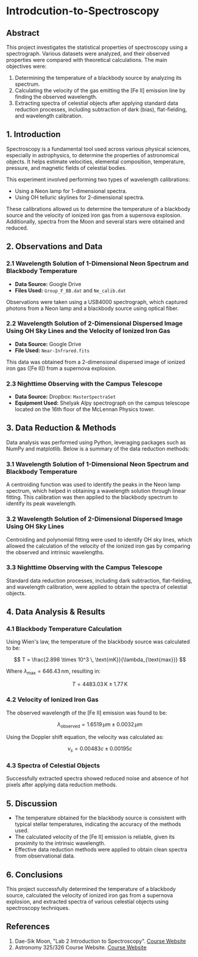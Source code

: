 # Introdcution-to-Spectroscopy

## Abstract

This project investigates the statistical properties of spectroscopy using a spectrograph. Various datasets were analyzed, and their observed properties were compared with theoretical calculations. The main objectives were:

1. Determining the temperature of a blackbody source by analyzing its spectrum.
2. Calculating the velocity of the gas emitting the [Fe II] emission line by finding the observed wavelength.
3. Extracting spectra of celestial objects after applying standard data reduction processes, including subtraction of dark (bias), flat-fielding, and wavelength calibration.

## 1. Introduction

Spectroscopy is a fundamental tool used across various physical sciences, especially in astrophysics, to determine the properties of astronomical objects. It helps estimate velocities, elemental composition, temperature, pressure, and magnetic fields of celestial bodies. 

This experiment involved performing two types of wavelength calibrations:
- Using a Neon lamp for 1-dimensional spectra.
- Using OH telluric skylines for 2-dimensional spectra.

These calibrations allowed us to determine the temperature of a blackbody source and the velocity of ionized iron gas from a supernova explosion. Additionally, spectra from the Moon and several stars were obtained and reduced.

## 2. Observations and Data

### 2.1 Wavelength Solution of 1-Dimensional Neon Spectrum and Blackbody Temperature

- **Data Source:** Google Drive  
- **Files Used:** `Group_F_BB.dat` and `Ne_calib.dat`

Observations were taken using a USB4000 spectrograph, which captured photons from a Neon lamp and a blackbody source using optical fiber.

### 2.2 Wavelength Solution of 2-Dimensional Dispersed Image Using OH Sky Lines and the Velocity of Ionized Iron Gas

- **Data Source:** Google Drive  
- **File Used:** `Near-Infrared.fits`

This data was obtained from a 2-dimensional dispersed image of ionized iron gas ([Fe II]) from a supernova explosion.

### 2.3 Nighttime Observing with the Campus Telescope

- **Data Source:** Dropbox: `MasterSpectraSet`  
- **Equipment Used:** Shelyak Alpy spectrograph on the campus telescope located on the 16th floor of the McLennan Physics tower.

## 3. Data Reduction & Methods

Data analysis was performed using Python, leveraging packages such as NumPy and matplotlib. Below is a summary of the data reduction methods:

### 3.1 Wavelength Solution of 1-Dimensional Neon Spectrum and Blackbody Temperature

A centroiding function was used to identify the peaks in the Neon lamp spectrum, which helped in obtaining a wavelength solution through linear fitting. This calibration was then applied to the blackbody spectrum to identify its peak wavelength.

### 3.2 Wavelength Solution of 2-Dimensional Dispersed Image Using OH Sky Lines

Centroiding and polynomial fitting were used to identify OH sky lines, which allowed the calculation of the velocity of the ionized iron gas by comparing the observed and intrinsic wavelengths.

### 3.3 Nighttime Observing with the Campus Telescope

Standard data reduction processes, including dark subtraction, flat-fielding, and wavelength calibration, were applied to obtain the spectra of celestial objects. 

## 4. Data Analysis & Results

### 4.1 Blackbody Temperature Calculation

Using Wien's law, the temperature of the blackbody source was calculated to be:

$$ T = \frac{2.898 \times 10^3 \, \text{mK}}{\lambda_{\text{max}}} $$

Where $\lambda_{\text{max}} = 646.43 \, \text{nm}$, resulting in:

$$ T = 4483.03 \, \text{K} \pm 1.77 \, \text{K} $$

### 4.2 Velocity of Ionized Iron Gas

The observed wavelength of the [Fe II] emission was found to be:

$$ \lambda_{\text{observed}} = 1.6519 \, \mu\text{m} \pm 0.0032 \, \mu\text{m} $$

Using the Doppler shift equation, the velocity was calculated as:

$$ v_s = 0.00483c \pm 0.00195c $$

### 4.3 Spectra of Celestial Objects

Successfully extracted spectra showed reduced noise and absence of hot pixels after applying data reduction methods.

## 5. Discussion

- The temperature obtained for the blackbody source is consistent with typical stellar temperatures, indicating the accuracy of the methods used.
- The calculated velocity of the [Fe II] emission is reliable, given its proximity to the intrinsic wavelength.
- Effective data reduction methods were applied to obtain clean spectra from observational data.

## 6. Conclusions

This project successfully determined the temperature of a blackbody source, calculated the velocity of ionized iron gas from a supernova explosion, and extracted spectra of various celestial objects using spectroscopy techniques.

## References

1. Dae-Sik Moon, "Lab 2 Introduction to Spectroscopy". [Course Website](http://www.astro.utoronto.ca/astrolab/)
2. Astronomy 325/326 Course Website. [Course Website](http://www.astro.utoronto.ca/astrolab/)

